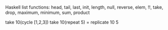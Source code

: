 Haskell list functions:
  head, tail, last, init, length, null, reverse, elem, !!, take, drop, maximum, minimum,
  sum, product

  take 10(cycle [1,2,3])
  take 10(repeat 5) = replicate 10 5
